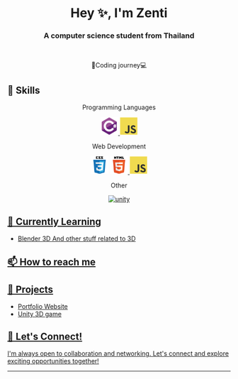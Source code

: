 <h1 align="center">Hey ✨, I'm Zenti</h1>
<h3 align="center">A computer science student from Thailand</h3>

<br>
<p align="center">🚀Coding journey💻
</p>

## 🔧 Skills
<p align="center">Programming Languages</p>
<div align="center"><a href="https://www.w3schools.com/cs/" target="_blank" rel="noreferrer"> <img src="https://raw.githubusercontent.com/devicons/devicon/master/icons/csharp/csharp-original.svg" alt="csharp" width="40" height="40"/> </a> 
  <a href="https://developer.mozilla.org/en-US/docs/Web/JavaScript" target="_blank" rel="noreferrer"> <img src="https://raw.githubusercontent.com/devicons/devicon/master/icons/javascript/javascript-original.svg" alt="javascript" width="40" height="40"/> </a> 
</div>

<p align="center">Web Development</p> 
<div align="center">
<img src="https://raw.githubusercontent.com/devicons/devicon/master/icons/css3/css3-original-wordmark.svg" alt="css3" width="40" height="40"/> </a> <a href="https://www.w3.org/html/" target="_blank" rel="noreferrer"> <img src="https://raw.githubusercontent.com/devicons/devicon/master/icons/html5/html5-original-wordmark.svg" alt="html5" width="40" height="40"/> </a> <img src="https://raw.githubusercontent.com/devicons/devicon/master/icons/javascript/javascript-original.svg" alt="javascript" width="40" height="40"/>
</div>

<p align="center">Other</p> 
<div align="center"> <a href="https://unity.com/" target="_blank" rel="noreferrer"><img src="https://www.vectorlogo.zone/logos/unity3d/unity3d-icon.svg" alt="unity" width="40" height="40"/> </div>
  
## 🌱 Currently Learning

- Blender 3D And other stuff related to 3D

## 📫 How to reach me

## 🚀 Projects

- Portfolio Website
- Unity 3D game

## 🤝 Let's Connect!

I'm always open to collaboration and networking. Let's connect and explore exciting opportunities together!

---
